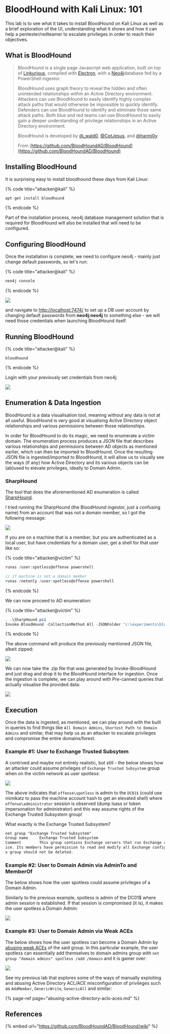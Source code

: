 # BloodHound with Kali Linux: 101

This lab is to see what it takes to install BloodHound on Kali Linux as well as a brief exploration of the UI, understanding what it shows and how it can help a pentester/redteamer to escalate privileges in order to reach their objectives.

## What is BloodHound

> BloodHound is a single page Javascript web application, built on top of [Linkurious](http://linkurio.us/), compiled with [Electron](http://electron.atom.io/), with a [Neo4j](https://neo4j.com/)database fed by a PowerShell ingestor.
>
> BloodHound uses graph theory to reveal the hidden and often unintended relationships within an Active Directory environment. Attackers can use BloodHound to easily identify highly complex attack paths that would otherwise be impossible to quickly identify. Defenders can use BloodHound to identify and eliminate those same attack paths. Both blue and red teams can use BloodHound to easily gain a deeper understanding of privilege relationships in an Active Directory environment.
>
> BloodHound is developed by [@\_wald0](https://www.twitter.com/_wald0), [@CptJesus](https://twitter.com/CptJesus), and [@harmj0y](https://twitter.com/harmj0y).
>
> From [https://github.com/BloodHoundAD/BloodHound](https://github.com/BloodHoundAD/BloodHound)

## Installing BloodHound

It is surprising easy to install bloodhound these days from Kali Linux:

{% code title="attacker@kali" %}
```csharp
apt-get install bloodhound
```
{% endcode %}

Part of the installation process, neo4j database management solution that is required for BloodHound will also be installed that will need to be configured.

## Configuring BloodHound

Once the installation is complete, we need to configure neo4j - mainly just change default passwords, so let's run:

{% code title="attacker@kali" %}
```csharp
neo4j console
```
{% endcode %}

![](../../.gitbook/assets/screenshot-from-2019-01-03-18-18-03.png)

and navigate to [http://localhost:7474/](http://localhost:7474/) to set up a DB user account by changing default passwords from **neo4j:neo4j** to something else - we will need those credentials when launching BloodHound itself.

## Running BloodHound

{% code title="attacker@kali" %}
```text
bloodhound
```
{% endcode %}

Login with your previously set credentials from neo4j:

![](../../.gitbook/assets/screenshot-from-2019-01-03-18-22-00.png)

## Enumeration & Data Ingestion

BloodHound is a data visualisation tool, meaning without any data is not at all useful. BloodHound is very good at visualising Active Directory object relationships and various permissions between those relationships. 

In order for BloodHound to do its magic, we need to enumerate a victim domain. The enumeration process produces a JSON file that describes various relationships and permissions between AD objects as mentioned earlier, which can then be imported to BloodHound. Once the resulting JSON file is ingested/imported to BloodHound, it will allow us to visually see the ways \(if any\) how Active Directory and its various objects can be \(ab\)used to elevate privileges, ideally to Domain Admin.

### SharpHound

The tool that does the aforementioned AD enumeration is called [SharpHound](https://github.com/BloodHoundAD/BloodHound/tree/master/Ingestors).

I tried running the SharpHound \(the BloodHound ingestor, just a confusing name\) from an account that was not a domain member, so I got the following message:

![](../../.gitbook/assets/screenshot-from-2019-01-02-23-16-33.png)

If you are on a machine that is a member, but you are authenticated as a local user, but have credentials for a domain user, get a shell for that user like so:

{% code title="attacker@victim" %}
```csharp
runas /user:spotless@offense powershell

// if machine is not a domain member
runas /netonly /user:spotless@offense powershell
```
{% endcode %}

We can now proceed to AD enumeration:

{% code title="attacker@victim" %}
```csharp
. .\SharpHound.ps1
Invoke-BloodHound -CollectionMethod All -JSONFolder "c:\experiments\bloodhound"
```
{% endcode %}

The above command will produce the previously mentioned JSON file, albeit zipped:

![](../../.gitbook/assets/screenshot-from-2019-01-03-18-42-33.png)

We can now take the .zip file that was generated by Invoke-BloodHound and just drag and drop it to the BloodHound interface for ingestion. Once the ingestion is complete, we can play around with Pre-canned queries that actually visualise the provided data:

![](../../.gitbook/assets/peek-2019-01-03-18-44.gif)

## Execution

Once the data is ingested, as mentioned, we can play around with the built in queries to find things like `All Domain Admins`,  `Shortest Path to Domain Admins` and similar, that may help us as an attacker to escalate privileges and compromise the entire domains/forest.

### Example \#1: User to Exchange Trusted Subsytem

A contrived and maybe not entirely realistic, but still - the below shows how an attacker could assume privileges of `Exchange Trusted Subsystem` group when on the victim network as user spotless:

![](../../.gitbook/assets/screenshot-from-2019-01-02-23-47-56.png)

The above indicates that `offense\spotless` is admin to the `DC01$` \(could use mimikatz to pass the machine account hash to get an elevated shell\) where `offense\administrator` session is observed \(dump lsass or token impersonation for administrator\) and this way assume rights of the Exchange Trusted Subsystem group!

What exactly is the Exchange Trusted Subsystem?

```css
net group "Exchange Trusted Subsystem"
Group name     Exchange Trusted Subsystem
Comment        This group contains Exchange servers that run Exchange cmdlets on behalf of users via the management serv
ice. Its members have permission to read and modify all Exchange configuration, as well as user accounts and groups. Thi
s group should not be deleted.
```

### Example \#2: User to Domain Admin via AdminTo and MemberOf

The below shows how the user spotless could assume privileges of a Domain Admin.

Similarly to the previous example, spotless is admin of the DC01$ where admin session is established. If that session is compromised \(it is\), it makes the user spotless a Domain Admin:

![](../../.gitbook/assets/screenshot-from-2019-01-02-23-56-35.png)

### Example \#3: User to Domain Admin via Weak ACEs

The below shows how the user spotless can become a Domain Admin by [abusing weak ACEs](abusing-active-directory-acls-aces.md#genericall-on-group) of the said group. In this particular example, the user spotless can essentially add themselves to domain admins group with `net group "domain admins" spotless /add /domain` and it is gamer over:

![](../../.gitbook/assets/screenshot-from-2019-01-02-23-55-41.png)

See my previous lab that explores some of the ways of manually exploiting and abusing Active Directory ACL/ACE misconfiguration of privileges such as `AddMember`, `GenericWrite`, `GenericAll` and similar:

{% page-ref page="abusing-active-directory-acls-aces.md" %}

## References

{% embed url="https://github.com/BloodHoundAD/BloodHound/wiki" %}

